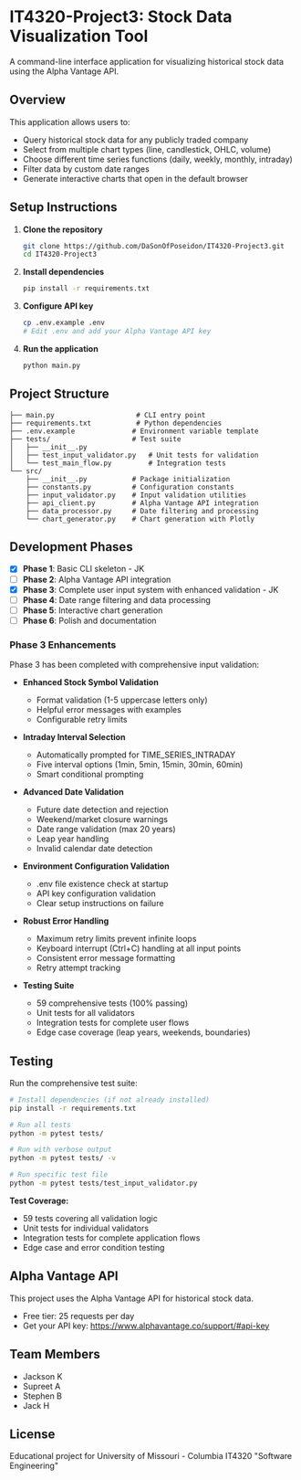 # IT4320-Project3: Stock Data Visualization Tool

A command-line interface application for visualizing historical stock data using the Alpha Vantage API.

## Overview

This application allows users to:
- Query historical stock data for any publicly traded company
- Select from multiple chart types (line, candlestick, OHLC, volume)
- Choose different time series functions (daily, weekly, monthly, intraday)
- Filter data by custom date ranges
- Generate interactive charts that open in the default browser

## Setup Instructions

1. **Clone the repository**
   ```bash
   git clone https://github.com/DaSonOfPoseidon/IT4320-Project3.git
   cd IT4320-Project3
   ```

2. **Install dependencies**
   ```bash
   pip install -r requirements.txt
   ```

3. **Configure API key** 
   ```bash
   cp .env.example .env
   # Edit .env and add your Alpha Vantage API key
   ```

4. **Run the application**
   ```bash
   python main.py
   ```

## Project Structure

```
├── main.py                    # CLI entry point
├── requirements.txt           # Python dependencies
├── .env.example              # Environment variable template
├── tests/                    # Test suite
│   ├── __init__.py
│   ├── test_input_validator.py   # Unit tests for validation
│   └── test_main_flow.py         # Integration tests
└── src/
    ├── __init__.py           # Package initialization
    ├── constants.py          # Configuration constants
    ├── input_validator.py    # Input validation utilities
    ├── api_client.py         # Alpha Vantage API integration
    ├── data_processor.py     # Date filtering and processing
    └── chart_generator.py    # Chart generation with Plotly
```

## Development Phases

- [x] **Phase 1**: Basic CLI skeleton - JK
- [ ] **Phase 2**: Alpha Vantage API integration
- [x] **Phase 3**: Complete user input system with enhanced validation - JK
- [ ] **Phase 4**: Date range filtering and data processing
- [ ] **Phase 5**: Interactive chart generation
- [ ] **Phase 6**: Polish and documentation

### Phase 3 Enhancements

Phase 3 has been completed with comprehensive input validation:

- **Enhanced Stock Symbol Validation**
  - Format validation (1-5 uppercase letters only)
  - Helpful error messages with examples
  - Configurable retry limits

- **Intraday Interval Selection**
  - Automatically prompted for TIME_SERIES_INTRADAY
  - Five interval options (1min, 5min, 15min, 30min, 60min)
  - Smart conditional prompting

- **Advanced Date Validation**
  - Future date detection and rejection
  - Weekend/market closure warnings
  - Date range validation (max 20 years)
  - Leap year handling
  - Invalid calendar date detection

- **Environment Configuration Validation**
  - .env file existence check at startup
  - API key configuration validation
  - Clear setup instructions on failure

- **Robust Error Handling**
  - Maximum retry limits prevent infinite loops
  - Keyboard interrupt (Ctrl+C) handling at all input points
  - Consistent error message formatting
  - Retry attempt tracking

- **Testing Suite**
  - 59 comprehensive tests (100% passing)
  - Unit tests for all validators
  - Integration tests for complete user flows
  - Edge case coverage (leap years, weekends, boundaries)

## Testing

Run the comprehensive test suite:

```bash
# Install dependencies (if not already installed)
pip install -r requirements.txt

# Run all tests
python -m pytest tests/

# Run with verbose output
python -m pytest tests/ -v

# Run specific test file
python -m pytest tests/test_input_validator.py
```

**Test Coverage:**
- 59 tests covering all validation logic
- Unit tests for individual validators
- Integration tests for complete application flows
- Edge case and error condition testing

## Alpha Vantage API

This project uses the Alpha Vantage API for historical stock data.
- Free tier: 25 requests per day
- Get your API key: https://www.alphavantage.co/support/#api-key

## Team Members

- Jackson K
- Supreet A
- Stephen B
- Jack H

## License

Educational project for University of Missouri - Columbia IT4320 "Software Engineering"
